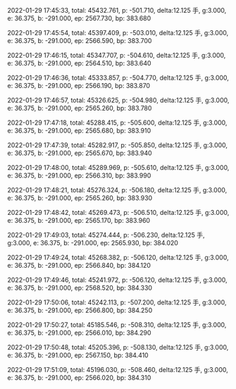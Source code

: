 2022-01-29 17:45:33, total: 45432.761, p: -501.710, delta:12.125 手, g:3.000, e: 36.375, b: -291.000, ep: 2567.730, bp: 383.680

2022-01-29 17:45:54, total: 45397.409, p: -503.010, delta:12.125 手, g:3.000, e: 36.375, b: -291.000, ep: 2566.590, bp: 383.700

2022-01-29 17:46:15, total: 45347.707, p: -504.610, delta:12.125 手, g:3.000, e: 36.375, b: -291.000, ep: 2564.510, bp: 383.640

2022-01-29 17:46:36, total: 45333.857, p: -504.770, delta:12.125 手, g:3.000, e: 36.375, b: -291.000, ep: 2566.190, bp: 383.870

2022-01-29 17:46:57, total: 45326.625, p: -504.980, delta:12.125 手, g:3.000, e: 36.375, b: -291.000, ep: 2565.260, bp: 383.780

2022-01-29 17:47:18, total: 45288.415, p: -505.600, delta:12.125 手, g:3.000, e: 36.375, b: -291.000, ep: 2565.680, bp: 383.910

2022-01-29 17:47:39, total: 45282.917, p: -505.850, delta:12.125 手, g:3.000, e: 36.375, b: -291.000, ep: 2565.670, bp: 383.940

2022-01-29 17:48:00, total: 45289.969, p: -505.610, delta:12.125 手, g:3.000, e: 36.375, b: -291.000, ep: 2566.310, bp: 383.990

2022-01-29 17:48:21, total: 45276.324, p: -506.180, delta:12.125 手, g:3.000, e: 36.375, b: -291.000, ep: 2565.260, bp: 383.930

2022-01-29 17:48:42, total: 45269.473, p: -506.510, delta:12.125 手, g:3.000, e: 36.375, b: -291.000, ep: 2565.170, bp: 383.960

2022-01-29 17:49:03, total: 45274.444, p: -506.230, delta:12.125 手, g:3.000, e: 36.375, b: -291.000, ep: 2565.930, bp: 384.020

2022-01-29 17:49:24, total: 45268.382, p: -506.120, delta:12.125 手, g:3.000, e: 36.375, b: -291.000, ep: 2566.840, bp: 384.120

2022-01-29 17:49:46, total: 45241.972, p: -506.120, delta:12.125 手, g:3.000, e: 36.375, b: -291.000, ep: 2568.520, bp: 384.330

2022-01-29 17:50:06, total: 45242.113, p: -507.200, delta:12.125 手, g:3.000, e: 36.375, b: -291.000, ep: 2566.800, bp: 384.250

2022-01-29 17:50:27, total: 45185.546, p: -508.310, delta:12.125 手, g:3.000, e: 36.375, b: -291.000, ep: 2566.010, bp: 384.290

2022-01-29 17:50:48, total: 45205.396, p: -508.130, delta:12.125 手, g:3.000, e: 36.375, b: -291.000, ep: 2567.150, bp: 384.410

2022-01-29 17:51:09, total: 45196.030, p: -508.460, delta:12.125 手, g:3.000, e: 36.375, b: -291.000, ep: 2566.020, bp: 384.310